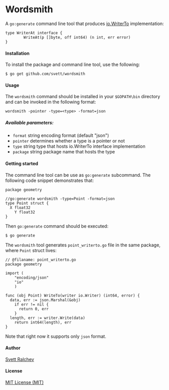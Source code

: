 # Wordsmith

A `go:generate` command line tool that produces
[io.WriterTo](https://golang.org/pkg/io/#WriterTo) implementation:

```
type WriterAt interface {
        WriteAt(p []byte, off int64) (n int, err error)
}
```

#### Installation

To install the package and command line tool, use the following:

```
$ go get github.com/svett/wordsmith
```

#### Usage

The `wordsmith` command should be installed in your `$GOPATH\bin` directory
and can be invoked in the following format:

```
wordsmith -pointer -type=<type> -format=json
```

##### Available parameters:

 - `format` string encoding format (default "json")
 - `pointer` determines whether a type is a pointer or not
 - `type` string type that hosts io.WriterTo interface implementation
 - `package` string package name that hosts the type

#### Getting started

The command line tool can be use as `go:generate` subcommand. The following code
snippet demonstrates that:

```
package geometry

//go:generate wordsmith -type=Point -format=json
type Point struct {
  X float32
    Y float32
}
```

Then `go:generate` command should be executed:

```
$ go generate
```

The `wordsmith` tool generates `point_writerto.go` file in the same package,
where `Point` struct lives:

```
// @filaname: point_writerto.go
package geometry

import (
    "encoding/json"
    "io"
    )

func (obj Point) WriteTo(writer io.Writer) (int64, error) {
  data, err := json.Marshal(&obj)
    if err != nil {
      return 0, err
    }
  length, err := writer.Write(data)
    return int64(length), err
}
```

Note that right now it supports only `json` format.

#### Author

[Svett Ralchev](http://www.ralch.com)

#### License

[MIT License (MIT)](https://opensource.org/licenses/MIT)
